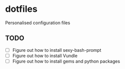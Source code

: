 # dotfiles
Personalised configuration files

## TODO
- [ ] Figure out how to install sexy-bash-prompt
- [ ] Figure out how to install Vundle
- [ ] Figure out how to install gems and python packages
